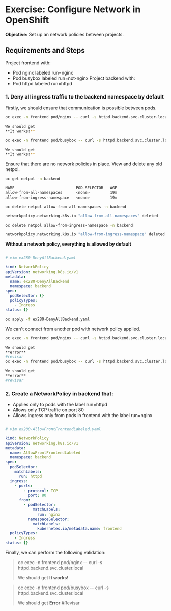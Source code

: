 # Exercise: Configure Network in OpenShift

**Objective:** Set up an network policies between projects.

## Requirements and Steps

Project frontend with:
- Pod nginx labeled run=nginx
- Pod busybox labeled run=not-nginx
Project backend with:
- Pod httpd labeled run=httpd

### 1. Deny all ingress traffic to the backend namespace by default

Firstly, we should ensure that communication is possible between pods.

```bash 
oc exec -n frontend pod/nginx -- curl -s httpd.backend.svc.cluster.local

We should get 
**It works!**

oc exec -n frontend pod/busybox -- curl -s httpd.backend.svc.cluster.local

We should get
**It works!**
```

Ensure that there are no network policies in place. View and delete any old netpol.

```bash
oc get netpol -n backend

NAME                           POD-SELECTOR   AGE
allow-from-all-namespaces      <none>         19m
allow-from-ingress-namespace   <none>         19m

oc delete netpol allow-from-all-namespaces -n backend

networkpolicy.networking.k8s.io "allow-from-all-namespaces" deleted

oc delete netpol allow-from-ingress-namespace -n backend

networkpolicy.networking.k8s.io "allow-from-ingress-namespace" deleted
```

**Without a network policy, everything is allowed by default**

```bash

# vim ex280-DenyAllBackend.yaml 
```

```yaml
kind: NetworkPolicy
apiVersion: networking.k8s.io/v1
metadata:
  name: ex280-DenyAllBackend
  namespace: backend
spec:
  podSelector: {}
  policyTypes:
    - Ingress
status: {}
```
```bash
oc apply -f ex280-DenyAllBackend.yaml
```

We can't connect from another pod with network policy applied.

```bash 
oc exec -n frontend pod/nginx -- curl -s httpd.backend.svc.cluster.local

We should get 
**error**
#revisar
oc exec -n frontend pod/busybox -- curl -s httpd.backend.svc.cluster.local

We should get
**error**
#revisar
```

### 2. Create a NetworkPolicy in backend that:
  - Applies only to pods with the label run=httpd
  - Allows only TCP traffic on port 80
  - Allows ingress only from pods in frontend with the label run=nginx

```bash

# vim ex280-AllowFrontFrontendLabeled.yaml
```

```yaml
kind: NetworkPolicy
apiVersion: networking.k8s.io/v1
metadata:
  name: AllowFrontFrontendLabeled
  namespace: backend
spec:
  podSelector:
    matchLabels:
      run: httpd
  ingress:
    - ports:
        - protocol: TCP
          port: 80
      from:
        - podSelector:
            matchLabels:
              run: nginx
          namespaceSelector:
            matchLabels:
              kubernetes.io/metadata.name: frontend
  policyTypes:
    - Ingress
status: {}
```

Finally, we can perform the following validation:

> oc exec -n frontend pod/nginx -- curl -s httpd.backend.svc.cluster.local
>
> We should get 
> **It works!**

> oc exec -n frontend pod/busybox -- curl -s httpd.backend.svc.cluster.local
>
> We should get 
> **Error**
#Revisar